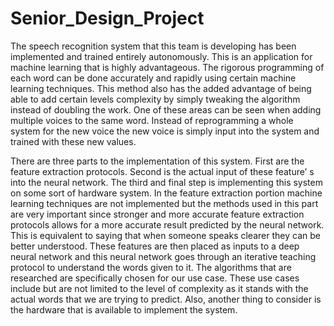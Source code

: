 # Senior_Design_Project

The speech recognition system that this team is developing has been implemented and trained
entirely autonomously. This is an application for machine learning that is highly advantageous.
The rigorous programming of each word can be done accurately and rapidly using certain
machine learning techniques. This method also has the added advantage of being able to add
certain levels complexity by simply tweaking the algorithm instead of doubling the work. One
of these areas can be seen when adding multiple voices to the same word. Instead of
reprogramming a whole system for the new voice the new voice is simply input into the system
and trained with these new values.


There are three parts to the implementation of this system. First are the feature extraction
protocols. Second is the actual input of these feature’ s into the neural network. The third and
final step is implementing this system on some sort of hardware system. In the feature
extraction portion machine learning techniques are not implemented but the methods used in
this part are very important since stronger and more accurate feature extraction protocols
allows for a more accurate result predicted by the neural network. This is equivalent to saying
that when someone speaks clearer they can be better understood. These features are then
placed as inputs to a deep neural network and this neural network goes through an iterative
teaching protocol to understand the words given to it. The algorithms that are researched are
specifically chosen for our use case. These use cases include but are not limited to the level of
complexity as it stands with the actual words that we are trying to predict. Also, another thing
to consider is the hardware that is available to implement the system.
